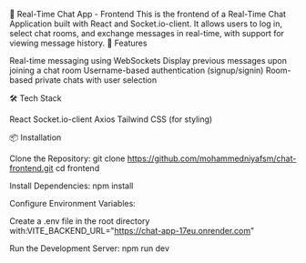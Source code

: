 
💬 Real-Time Chat App - Frontend
This is the frontend of a Real-Time Chat Application built with React and Socket.io-client. It allows users to log in, select chat rooms, and exchange messages in real-time, with support for viewing message history.
🚀 Features

 Real-time messaging using WebSockets
 Display previous messages upon joining a chat room
 Username-based authentication (signup/signin)
 Room-based private chats with user selection

🛠️ Tech Stack

React
Socket.io-client
Axios
Tailwind CSS (for styling)

📦 Installation

Clone the Repository:
git clone https://github.com/mohammedniyafsm/chat-frontend.git
cd frontend


Install Dependencies:
npm install


Configure Environment Variables:

Create a .env file in the root directory with:VITE_BACKEND_URL="https://chat-app-17eu.onrender.com"



Run the Development Server:
npm run dev


